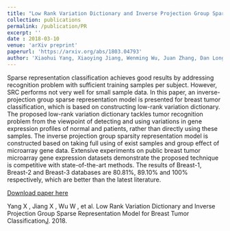 ```yaml
---
title: "Low Rank Variation Dictionary and Inverse Projection Group Sparse Representation Model for Breast Tumor Classification"
collection: publications
permalink: /publication/PR
excerpt: ''
date : 2018-03-10
venue: 'arXiv preprint'
paperurl: 'https://arxiv.org/abs/1803.04793' 
author: 'Xiaohui Yang, Xiaoying Jiang, Wenming Wu, Juan Zhang, Dan Long, Funa Zhou, **Yiming Xu**.'
---
```

Sparse representation classification achieves good results by addressing recognition problem with sufficient training samples per subject. However, SRC performs not very well for small sample data. In this paper, an inverse-projection group sparse representation model is presented for breast tumor classification, which is based on constructing low-rank variation dictionary. The proposed low-rank variation dictionary tackles tumor recognition problem from the viewpoint of detecting and using variations in gene expression profiles of normal and patients, rather than directly using these samples. The inverse projection group sparsity representation model is constructed based on taking full using of exist samples and group effect of microarray gene data. Extensive experiments on public breast tumor microarray gene expression datasets demonstrate the proposed technique is competitive with state-of-the-art methods. The results of Breast-1, Breast-2 and Breast-3 databases are 80.81%, 89.10% and 100% respectively, which are better than the latest literature.

[Download paper here](https://arxiv.org/abs/1803.04793)

Yang X , Jiang X , Wu W , et al. Low Rank Variation Dictionary and Inverse Projection Group Sparse Representation Model for Breast Tumor Classification[J](). 2018.
